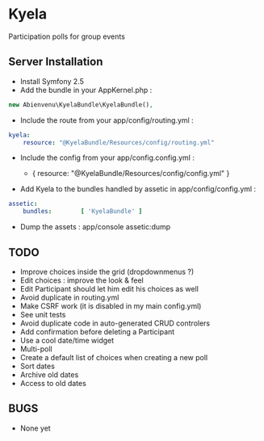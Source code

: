 Kyela
=====

Participation polls for group events

Server Installation
-------------------

* Install Symfony 2.5
* Add the bundle in your AppKernel.php :
```php
new Abienvenu\KyelaBundle\KyelaBundle(),
```
* Include the route from your app/config/routing.yml :
```YAML
kyela:
    resource: "@KyelaBundle/Resources/config/routing.yml"
```
* Include the config from your app/config.config.yml :
	- { resource: "@KyelaBundle/Resources/config/config.yml" }

* Add Kyela to the bundles handled by assetic in app/config/config.yml :
```YAML
assetic:
    bundles:        [ 'KyelaBundle' ]
```

* Dump the assets :
    app/console assetic:dump

TODO
----

* Improve choices inside the grid (dropdownmenus ?)
* Edit choices : improve the look & feel
* Edit Participant should let him edit his choices as well
* Avoid duplicate in routing.yml
* Make CSRF work (it is disabled in my main config.yml)
* See unit tests
* Avoid duplicate code in auto-generated CRUD controlers
* Add confirmation before deleting a Participant
* Use a cool date/time widget
* Multi-poll
* Create a default list of choices when creating a new poll
* Sort dates
* Archive old dates
* Access to old dates

BUGS
----

* None yet

